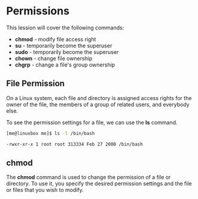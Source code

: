 # Permissions
This lession will cover the following commands:
- **chmod** - modify file access right
- **su** - temporarily become the superuser
- **sudo** - temporarily become the superuser
- **chown** - change file ownership
- **chgrp** - change a file's group ownership

## File Permission
On a Linux system, each file and directory is assigned access rights for the owner of the file, the members of a group of related users, and everybody else.

To see the permission settings for a file, we can use the **ls** command.
```bash
[me@linuxbox me]$ ls -l /bin/bash

-rwxr-xr-x 1 root root 313334 Feb 27 2000 /bin/bash
```

## chmod
The **chmod** command is used to change the permission of a file or directory. To use it, you specify the desired permission settings and the file or files that you wish to modify.


<!--stackedit_data:
eyJoaXN0b3J5IjpbLTUwNzM2NTIwN119
-->